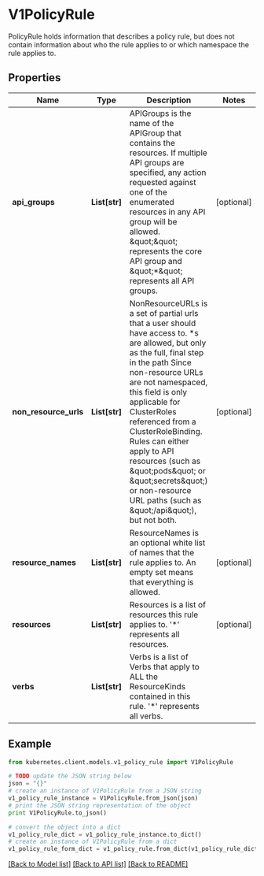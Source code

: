 # V1PolicyRule

PolicyRule holds information that describes a policy rule, but does not contain information about who the rule applies to or which namespace the rule applies to.

## Properties

Name | Type | Description | Notes
------------ | ------------- | ------------- | -------------
**api_groups** | **List[str]** | APIGroups is the name of the APIGroup that contains the resources.  If multiple API groups are specified, any action requested against one of the enumerated resources in any API group will be allowed. \&quot;\&quot; represents the core API group and \&quot;*\&quot; represents all API groups. | [optional] 
**non_resource_urls** | **List[str]** | NonResourceURLs is a set of partial urls that a user should have access to.  *s are allowed, but only as the full, final step in the path Since non-resource URLs are not namespaced, this field is only applicable for ClusterRoles referenced from a ClusterRoleBinding. Rules can either apply to API resources (such as \&quot;pods\&quot; or \&quot;secrets\&quot;) or non-resource URL paths (such as \&quot;/api\&quot;),  but not both. | [optional] 
**resource_names** | **List[str]** | ResourceNames is an optional white list of names that the rule applies to.  An empty set means that everything is allowed. | [optional] 
**resources** | **List[str]** | Resources is a list of resources this rule applies to. &#39;*&#39; represents all resources. | [optional] 
**verbs** | **List[str]** | Verbs is a list of Verbs that apply to ALL the ResourceKinds contained in this rule. &#39;*&#39; represents all verbs. | 

## Example

```python
from kubernetes.client.models.v1_policy_rule import V1PolicyRule

# TODO update the JSON string below
json = "{}"
# create an instance of V1PolicyRule from a JSON string
v1_policy_rule_instance = V1PolicyRule.from_json(json)
# print the JSON string representation of the object
print V1PolicyRule.to_json()

# convert the object into a dict
v1_policy_rule_dict = v1_policy_rule_instance.to_dict()
# create an instance of V1PolicyRule from a dict
v1_policy_rule_form_dict = v1_policy_rule.from_dict(v1_policy_rule_dict)
```
[[Back to Model list]](../README.md#documentation-for-models) [[Back to API list]](../README.md#documentation-for-api-endpoints) [[Back to README]](../README.md)


